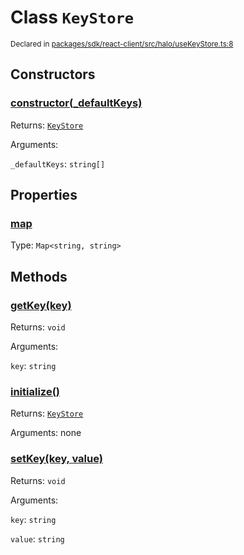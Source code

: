 # Class `KeyStore`
<sub>Declared in [packages/sdk/react-client/src/halo/useKeyStore.ts:8](https://github.com/dxos/dxos/blob/ef925c9c7/packages/sdk/react-client/src/halo/useKeyStore.ts#L8)</sub>




## Constructors
### [constructor(_defaultKeys)](https://github.com/dxos/dxos/blob/ef925c9c7/packages/sdk/react-client/src/halo/useKeyStore.ts#L11)




Returns: <code>[KeyStore](/api/@dxos/react-client/classes/KeyStore)</code>

Arguments: 

`_defaultKeys`: <code>string[]</code>



## Properties
### [map](https://github.com/dxos/dxos/blob/ef925c9c7/packages/sdk/react-client/src/halo/useKeyStore.ts#L13)
Type: <code>Map&lt;string, string&gt;</code>




## Methods
### [getKey(key)](https://github.com/dxos/dxos/blob/ef925c9c7/packages/sdk/react-client/src/halo/useKeyStore.ts#L27)




Returns: <code>void</code>

Arguments: 

`key`: <code>string</code>


### [initialize()](https://github.com/dxos/dxos/blob/ef925c9c7/packages/sdk/react-client/src/halo/useKeyStore.ts#L18)




Returns: <code>[KeyStore](/api/@dxos/react-client/classes/KeyStore)</code>

Arguments: none




### [setKey(key, value)](https://github.com/dxos/dxos/blob/ef925c9c7/packages/sdk/react-client/src/halo/useKeyStore.ts#L31)




Returns: <code>void</code>

Arguments: 

`key`: <code>string</code>

`value`: <code>string</code>


